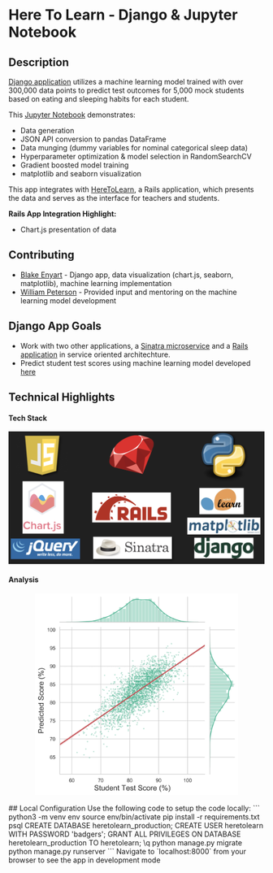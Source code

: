 # Here To Learn - Django & Jupyter Notebook

## Description
 [Django application](http://lit-fortress-28598.herokuapp.com/) utilizes a machine learning model trained with over 300,000 data points to predict test outcomes for 5,000 mock students based on eating and sleeping habits for each student.

 This [Jupyter Notebook](https://github.com/blake-enyart/heretolearn_django/blob/master/jupyter_notebook/ml-generator.ipynb) demonstrates:
* Data generation
* JSON API conversion to pandas DataFrame
* Data munging (dummy variables for nominal categorical sleep data)
* Hyperparameter optimization & model selection in RandomSearchCV
* Gradient boosted model training
* matplotlib and seaborn visualization

 This app integrates with [HereToLearn](https://young-anchorage-86985.herokuapp.com), a Rails application, which presents the data and serves as the interface for teachers and students.

**Rails App Integration Highlight:**
* Chart.js presentation of data

## Contributing
* [Blake Enyart](https://github.com/blake-enyart) - Django app, data visualization (chart.js, seaborn, matplotlib), machine learning implementation
* [William Peterson](https://github.com/wipegup) - Provided input and mentoring on the machine learning model development

## Django App Goals
* Work with two other applications, a [Sinatra microservice](https://aqueous-caverns-33840.herokuapp.com) and a [Rails application](https://young-anchorage-86985.herokuapp.com) in service oriented architechture.
* Predict student test scores using machine learning model developed [here](https://github.com/blake-enyart/heretolearn_django/blob/master/jupyter_notebook/ml-generator.ipynb)

## Technical Highlights
#### Tech Stack
<p align="center">
 <img src="media/README/tech_stack.png" width="600" height="auto"/>
</p>

#### Analysis
<p align="center">
 <img src="media/README/joint_plot.png" width="400" height="auto"/>
</p>
## Local Configuration
Use the following code to setup the code locally:
```
python3 -m venv env
source env/bin/activate
pip install -r requirements.txt
psql
CREATE DATABASE heretolearn_production;
CREATE USER heretolearn WITH PASSWORD 'badgers';
GRANT ALL PRIVILEGES ON DATABASE heretolearn_production TO heretolearn;
\q
python manage.py migrate
python manage.py runserver
 ```
 Navigate to `localhost:8000` from your browser to see the app in development mode
